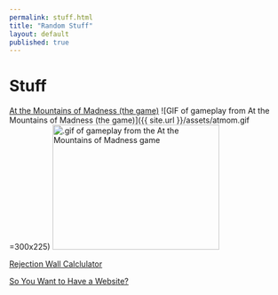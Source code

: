 ```yaml
---
permalink: stuff.html
title: "Random Stuff"
layout: default
published: true
---
```


Stuff
===

[At the Mountains of Madness (the game)](/assets/mountains.html)
![GIF of gameplay from At the Mountains of Madness (the game)]({{ site.url }}/assets/atmom.gif =300x225)
<img src="{{ site.url }}/assets/atmom.gif" width="300px" height="225px" alt=".gif of gameplay from the At the Mountains of Madness game">

[Rejection Wall Calclulator](rejections.html)

[So You Want to Have a Website?](site-guide.html)
